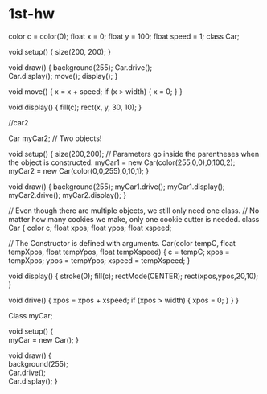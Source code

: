 # 1st-hw
color c = color(0);
float x = 0;
float y = 100;
float speed = 1;
class Car;

void setup() {
  size(200, 200);
}

void draw() {
  background(255);
   Car.drive();   
 Car.display();
  move();
  display();
}

void move() {
  x = x + speed;
  if (x > width) {
    x = 0;
  }
}

void display() {
  fill(c);
  rect(x, y, 30, 10);
}

//car2

Car myCar2; // Two objects!

void setup() {
  size(200,200);
  // Parameters go inside the parentheses when the object is constructed.
  myCar1 = new Car(color(255,0,0),0,100,2); 
  myCar2 = new Car(color(0,0,255),0,10,1);
}

void draw() {
  background(255);
  myCar1.drive();
  myCar1.display();
  myCar2.drive();
  myCar2.display();
}

// Even though there are multiple objects, we still only need one class. 
// No matter how many cookies we make, only one cookie cutter is needed.
class Car { 
  color c;
  float xpos;
  float ypos;
  float xspeed;

  // The Constructor is defined with arguments.
  Car(color tempC, float tempXpos, float tempYpos, float tempXspeed) { 
    c = tempC;
    xpos = tempXpos;
    ypos = tempYpos;
    xspeed = tempXspeed;
  }

  void display() {
    stroke(0);
    fill(c);
    rectMode(CENTER);
    rect(xpos,ypos,20,10);
  }

  void drive() {
    xpos = xpos + xspeed;
    if (xpos > width) {
      xpos = 0;
    }
  }
}

Class myCar;

void setup() {    
  myCar = new Car();
}    

void draw() {    
  background(255);   
  Car.drive();   
  Car.display();
}              
